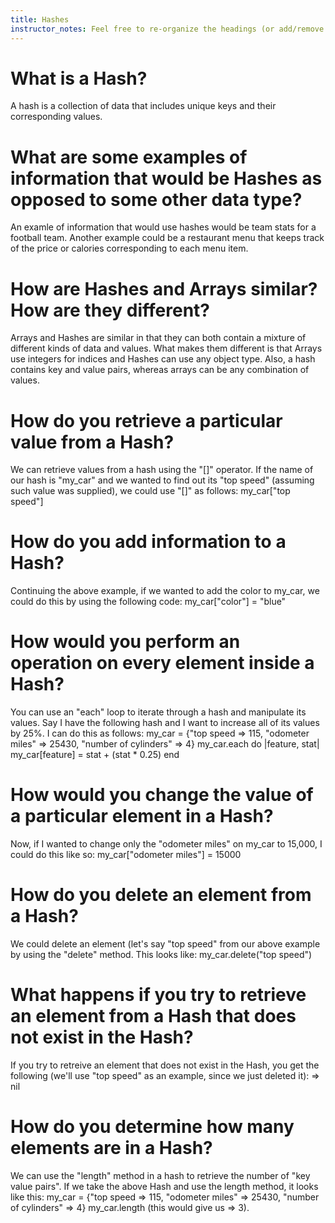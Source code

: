 ```yaml
---
title: Hashes
instructor_notes: Feel free to re-organize the headings (or add/remove headings) below. We included the headings for your benefit, but it's 100% fine if you want to write your responses in some different structure.
---
```


# What is a Hash?

A hash is a collection of data that includes unique keys and their corresponding values.

# What are some examples of information that would be Hashes as opposed to some other data type?

An examle of information that would use hashes would be team stats for a football team. Another example could be a restaurant menu that 
keeps track of the price or calories corresponding to each menu item.

# How are Hashes and Arrays similar? How are they different?

Arrays and Hashes are similar in that they can both contain a mixture of different kinds of data and values. What makes them different is that
Arrays use integers for indices and Hashes can use any object type. Also, a hash contains key and value pairs, whereas arrays can be any combination
of values.

# How do you retrieve a particular value from a Hash?

We can retrieve values from a hash using the "[]" operator. 
If the name of our hash is "my_car" and we wanted to find out its "top speed" (assuming such value was supplied), we could use "[]" as follows:
my_car["top speed"]

# How do you add information to a Hash?

Continuing the above example, if we wanted to add the color to my_car, we could do this by using the following code:
my_car["color"] = "blue"

# How would you perform an operation on every element inside a Hash?

You can use an "each" loop to iterate through a hash and manipulate its values. Say I have the following hash and I want to increase all of its values
by 25%. I can do this as follows:
my_car = {"top speed => 115, "odometer miles" => 25430, "number of cylinders" => 4}
my_car.each do |feature, stat|
my_car[feature] = stat + (stat * 0.25)
end

# How would you change the value of a particular element in a Hash?

Now, if I wanted to change only the "odometer miles" on my_car to 15,000, I could do this like so:
my_car["odometer miles"] = 15000

# How do you delete an element from a Hash?

We could delete an element (let's say "top speed" from our above example by using the "delete" method. This looks like:
my_car.delete("top speed")


# What happens if you try to retrieve an element from a Hash that does not exist in the Hash?

If you try to retreive an element that does not exist in the Hash, you get the following (we'll use "top speed" as an example, since we just deleted it):
=> nil

# How do you determine how many elements are in a Hash?

We can use the "length" method in a hash to retrieve the number of "key value pairs".
If we take the above Hash and use the length method, it looks like this:
my_car = {"top speed => 115, "odometer miles" => 25430, "number of cylinders" => 4}
my_car.length (this would give us => 3).